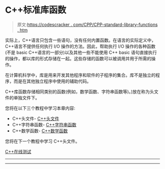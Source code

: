 # C++标准库函数

> 原文:[https://codescracker . com/CPP/CPP-standard-library-functions . htm](https://codescracker.com/cpp/cpp-standard-library-functions.htm)

实际上，C++语言只包含一些语句，没有任何内置函数。在语言的实际定义中，C++语言不提供任何执行 I/O 操作的方法。因此，帮助执行 I/O 操作的各种函数(不是 basic C++语言的一部分)以及其他一些不能使用 C++ basic 语句直接执行的操作，都以库的形式存储在一起。这些存储的函数可以被调用并用于所需的操作。

在计算机科学中，库是用来开发其他程序和软件的子程序的集合。库不是独立的程序，而是在其他独立程序中使用的辅助代码。

C++库函数存储相同类别的函数(例如，数学函数、字符串函数等)。)放在称为头文件的单独文件下。

您将在以下三个教程中学习本章内容:

*   C++头文件- [C++头文件](/cpp/cpp-header-files.htm)
*   C++字符串函数- [C++字符串函数](/cpp/cpp-string-character-functions.htm)
*   C++数学函数- [C++数学函数](/cpp/cpp-mathematical-functions.htm)

您将在下一个教程中学习 C++头文件。

[C++在线测试](/exam/showtest.php?subid=3)

* * *

* * *